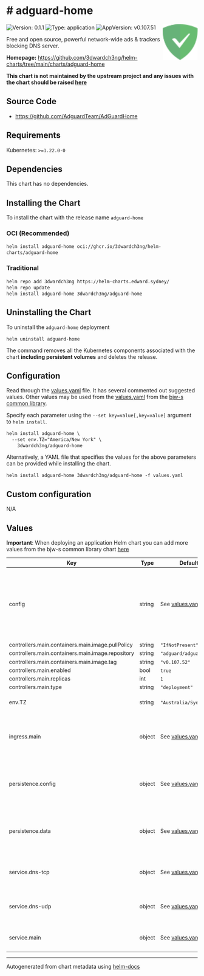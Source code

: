 # # adguard-home

<img src="https://raw.githubusercontent.com/3dwardch3ng/helm-charts/main/charts/adguard-home/icon.svg" align="right" width="92" alt="adguard-home logo">

![Version: 0.1.1](https://img.shields.io/badge/Version-0.1.1-informational?style=flat)
![Type: application](https://img.shields.io/badge/Type-application-informational?style=flat)
![AppVersion: v0.107.51](https://img.shields.io/badge/AppVersion-v0.107.51-informational?style=flat)

Free and open source, powerful network-wide ads & trackers blocking DNS server.

**Homepage:** <https://github.com/3dwardch3ng/helm-charts/tree/main/charts/adguard-home>

**This chart is not maintained by the upstream project and any issues with the chart should be raised
[here](https://helm-charts.edward.sydney//issues/new?assignees=3dwardch3ng&labels=bug&template=bug_report.yaml&name=adguard-home&version=0.1.1)**

## Source Code

* <https://github.com/AdguardTeam/AdGuardHome>

## Requirements

Kubernetes: `>=1.22.0-0`

## Dependencies

This chart has no dependencies.

## Installing the Chart

To install the chart with the release name `adguard-home`

### OCI (Recommended)

```console
helm install adguard-home oci://ghcr.io/3dwardch3ng/helm-charts/adguard-home
```

### Traditional

```console
helm repo add 3dwardch3ng https://helm-charts.edward.sydney/
helm repo update
helm install adguard-home 3dwardch3ng/adguard-home
```

## Uninstalling the Chart

To uninstall the `adguard-home` deployment

```console
helm uninstall adguard-home
```

The command removes all the Kubernetes components associated with the chart **including persistent volumes** and deletes the release.

## Configuration

Read through the [values.yaml](./values.yaml) file. It has several commented out suggested values.
Other values may be used from the [values.yaml](https://github.com/bjw-s/helm-charts/tree/main/charts/library/common/values.yaml) from the [bjw-s common library](https://github.com/bjw-s/helm-charts/tree/main/charts/library/common).

Specify each parameter using the `--set key=value[,key=value]` argument to `helm install`.

```console
helm install adguard-home \
  --set env.TZ="America/New York" \
    3dwardch3ng/adguard-home
```

Alternatively, a YAML file that specifies the values for the above parameters can be provided while installing the chart.

```console
helm install adguard-home 3dwardch3ng/adguard-home -f values.yaml
```

## Custom configuration

N/A

## Values

**Important**: When deploying an application Helm chart you can add more values from the bjw-s common library chart [here](https://github.com/bjw-s/helm-charts/tree/main/charts/library/common)

| Key | Type | Default | Description |
|-----|------|---------|-------------|
| config | string | See [values.yaml](./values.yaml) | Default AdGuard Home config file.    This will only be copied if an existing config does not exist.    [[ref]](https://github.com/AdguardTeam/AdGuardHome/wiki/Configuration) |
| controllers.main.containers.main.image.pullPolicy | string | `"IfNotPresent"` |  |
| controllers.main.containers.main.image.repository | string | `"adguard/adguardhome"` |  |
| controllers.main.containers.main.image.tag | string | `"v0.107.52"` |  |
| controllers.main.enabled | bool | `true` |  |
| controllers.main.replicas | int | `1` |  |
| controllers.main.type | string | `"deployment"` |  |
| env.TZ | string | `"Australia/Sydney"` | Set the container timezone |
| ingress.main | object | See [values.yaml](./values.yaml) | Enable and configure ingress settings for the chart under this key. |
| persistence.config | object | See [values.yaml](./values.yaml) | Configure config persistence settings for the chart under this key. |
| persistence.data | object | See [values.yaml](./values.yaml) | Configure data persistence settings for the chart under this key. |
| service.dns-tcp | object | See [values.yaml](./values.yaml) | Configures settings for the TCP DNS service. |
| service.dns-udp | object | See [values.yaml](./values.yaml) | Configures settings for the UDP DNS service. |
| service.main | object | See [values.yaml](./values.yaml) | Configures settings for the main service. |

---
Autogenerated from chart metadata using [helm-docs](https://github.com/norwoodj/helm-docs)
